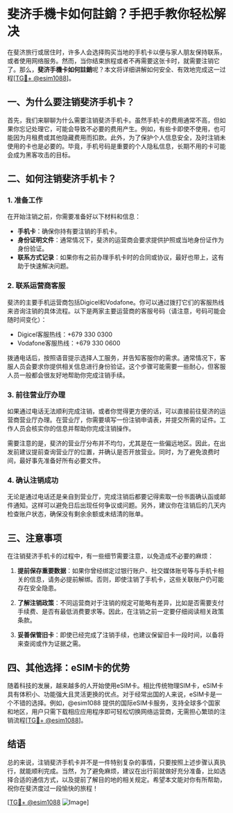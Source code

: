 # 斐济手機卡如何註銷？手把手教你轻松解决

在斐济旅行或居住时，许多人会选择购买当地的手机卡以便与家人朋友保持联系，或者使用网络服务。然而，当你结束旅程或者不再需要这张卡时，就需要注销它了。那么，**斐济手機卡如何註銷**呢？本文将详细讲解如何安全、有效地完成这一过程[[TG💪+ @esim1088](https://t.me/s/esim1088)]。

## 一、为什么要注销斐济手机卡？

首先，我们来聊聊为什么需要注销斐济手机卡。虽然手机卡的费用通常不高，但如果你忘记处理它，可能会导致不必要的费用产生。例如，有些卡即使不使用，也可能因为月租费或其他隐藏费用而扣款。此外，为了保护个人信息安全，及时注销未使用的卡也是必要的。毕竟，手机号码是重要的个人隐私信息，长期不用的卡可能会成为黑客攻击的目标。

## 二、如何注销斐济手机卡？

### 1. 准备工作

在开始注销之前，你需要准备好以下材料和信息：

- **手机卡**：确保你持有要注销的手机卡。
- **身份证明文件**：通常情况下，斐济的运营商会要求提供护照或当地身份证作为身份验证。
- **联系方式记录**：如果你有之前办理手机卡时的合同或协议，最好也带上，这有助于快速解决问题。

### 2. 联系运营商客服

斐济的主要手机运营商包括Digicel和Vodafone。你可以通过拨打它们的客服热线来咨询注销的具体流程。以下是两家主要运营商的客服号码（请注意，号码可能会随时间变化）：

- Digicel客服热线：+679 330 0300
- Vodafone客服热线：+679 330 0600

拨通电话后，按照语音提示选择人工服务，并告知客服你的需求。通常情况下，客服人员会要求你提供相关信息进行身份验证。这个步骤可能需要一些耐心，但客服人员一般都会很友好地帮助你完成注销手续。

### 3. 前往营业厅办理

如果通过电话无法顺利完成注销，或者你觉得更方便的话，可以直接前往斐济的运营商营业厅办理。在营业厅，你需要填写一份注销申请表，并提交所需的证件。工作人员会核实你的信息并帮助你完成注销操作。

需要注意的是，斐济的营业厅分布并不均匀，尤其是在一些偏远地区。因此，在出发前建议提前查询营业厅的位置，并确认是否开放营业。同时，为了避免浪费时间，最好事先准备好所有必要文件。

### 4. 确认注销成功

无论是通过电话还是亲自到营业厅，完成注销后都要记得索取一份书面确认函或邮件通知。这样可以避免日后出现任何争议或问题。另外，建议你在注销后的几天内检查账户状态，确保没有剩余余额或未结清的账单。

## 三、注意事项

在注销斐济手机卡的过程中，有一些细节需要注意，以免造成不必要的麻烦：

1. **提前保存重要数据**：如果你曾经绑定过银行账户、社交媒体账号等与手机卡相关的信息，请务必提前解绑。否则，即使注销了手机卡，这些关联账户仍可能存在安全隐患。

2. **了解注销政策**：不同运营商对于注销的规定可能略有差异，比如是否需要支付手续费、是否有最低消费要求等。因此，在注销之前一定要仔细阅读相关政策条款。

3. **妥善保管旧卡**：即使已经完成了注销手续，也建议保留旧卡一段时间，以备将来查阅或作为证据之需。

## 四、其他选择：eSIM卡的优势

随着科技的发展，越来越多的人开始使用eSIM卡。相比传统物理SIM卡，eSIM卡具有体积小、功能强大且灵活更换的优点。对于经常出国的人来说，eSIM卡是一个不错的选择。例如，@esim1088 提供的国际eSIM卡服务，支持全球多个国家和地区，用户只需下载相应应用程序即可轻松切换网络运营商，无需担心繁琐的注销流程[[TG💪+ @esim1088](https://t.me/s/esim1088)]。

## 结语

总的来说，注销斐济手机卡并不是一件特别复杂的事情，只要按照上述步骤认真执行，就能顺利完成。当然，为了避免麻烦，建议在出行前就做好充分准备，比如选择合适的通信方式，以及提前了解目的地的相关规定。希望本文能对你有所帮助，祝你在斐济度过一段愉快的旅程！

[[TG💪+ @esim1088](https://t.me/s/esim1088) ![Image](https://i.postimg.cc/4NQfJmqS/Snipaste-2025-05-13-00-14-12.png)]